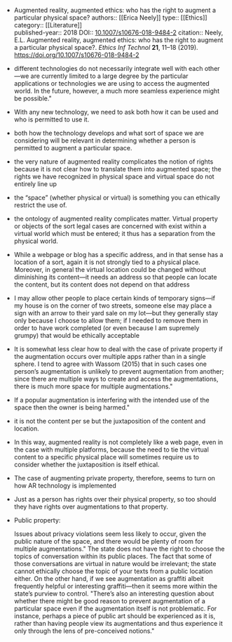 - Augmented reality, augmented ethics: who has the right to augment a particular physical space?
  authors::  [[Erica Neely]]
  type:: [[Ethics]] 
  category:: [[Literature]]  
  published-year:: 2018
  DOI:: [10.1007/s10676-018-9484-2](https://doi.org/10.1007/s10676-018-9484-2) 
  citation:: Neely, E.L. Augmented reality, augmented ethics: who has the right to augment a particular physical space?. *Ethics Inf Technol* **21**, 11–18 (2019). https://doi.org/10.1007/s10676-018-9484-2
- different technologies do not necessarily integrate well with each other—we are currently limited to a large degree by the particular applications or technologies we are using to access the augmented world. In the future, however, a much more  seamless experience might be possible."
- With any new technology, we need to ask both how it can be used and who is permitted to use it.
- both how the technology develops and what sort of space we are considering will be relevant in determining whether a person is permitted to augment a particular space.
- the very nature of augmented reality complicates the notion of rights because it is not clear how to translate them into augmented space; the rights we have recognized in physical space and virtual space do not entirely line up
- the “space” (whether physical or virtual) is something you can ethically restrict the use of.
- the ontology of augmented reality complicates matter. Virtual property or objects of the sort legal cases are concerned with exist within a virtual world which must be entered; it thus has a separation from the physical world.
- While a webpage or blog has a specific address, and in that sense has a location of a sort, again it is not strongly tied to a physical place. Moreover, in general the virtual location could be changed without diminishing its content—it needs an address so that people can locate the content, but its content does not depend on that address
- I may allow other people to place certain kinds of temporary signs—if my house is on the corner of two streets, someone else may place a sign with an arrow to their yard sale on my lot—but they generally stay only because I choose to allow them; if I needed to remove them in order to have work completed (or even because I am supremely grumpy) that would be ethically acceptable
- It is somewhat less clear how to deal with the case of private property if the augmentation occurs over multiple apps rather than in a single sphere. I tend to agree with Wassom
  (2015) that in such cases one person’s augmentation is unlikely to prevent augmentation from another; since there are multiple ways to create and access the augmentations, there is much more space for multiple augmentations."
- If a popular augmentation is interfering with the intended use of the space then the owner is
  being harmed."
- it is not the content per se but the juxtaposition of the content and location.
- In this way, augmented reality is not completely like a web page, even in the case with multiple platforms, because the need to tie the virtual content to a specific physical place will sometimes require us to consider whether the juxtaposition is itself ethical.
- The case of augmenting private property, therefore, seems to turn on how AR technology is implemented
- Just as a person has rights over their physical property, so too should they have rights over augmentations to that property.
- Public property:
  
  Issues about privacy violations seem less likely to occur, given the public nature of the space, and there would be plenty of room for multiple augmentations."
  The state does not have the right to choose the topics of conversation within its public places. The fact that some of those conversations are virtual in nature would be irrelevant; the state cannot ethically choose the topic of your texts from a public location either.
  On the other hand, if we see augmentation as graffiti albeit frequently helpful or interesting graffiti—then it seems more within the state’s purview to control.
  "There’s also an interesting question about whether there might be good reason to prevent augmentation of a particular space even if the augmentation itself is not problematic. For instance, perhaps a piece of public art should be experienced as it is, rather than having people
  view its augmentations and thus experience it only through the lens of pre-conceived notions."